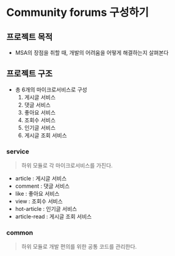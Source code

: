 # Community forums 구성하기

## 프로젝트 목적

- MSA의 장점을 취할 때, 개발의 어려움을 어떻게 해결하는지 살펴본다

## 프로젝트 구조

- 총 6개의 마이크로서비스로 구성
    1. 게시글 서비스
    2. 댓글 서비스
    3. 좋아요 서비스
    4. 조회수 서비스
    5. 인기글 서비스
    6. 게시글 조회 서비스

### service

> 하위 모듈로 각 마이크로서비스를 가진다.

- article : 게시글 서비스
- comment : 댓글 서비스
- like : 좋아요 서비스
- view : 조회수 서비스
- hot-article : 인기글 서비스
- article-read : 게시글 조회 서비스

### common

> 하위 모듈로 개발 편의를 위한 공통 코드를 관리한다.
